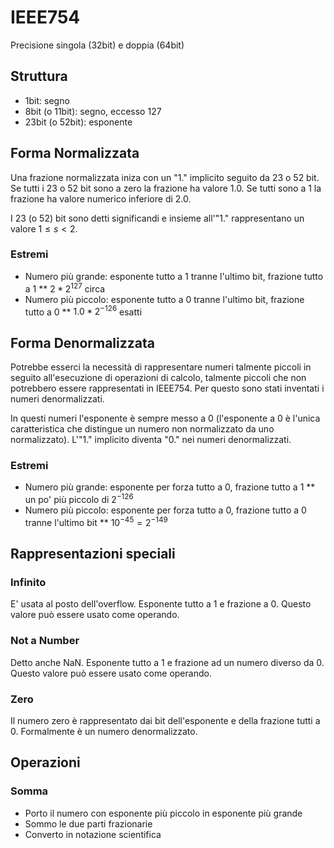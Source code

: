 # IEEE754

Precisione singola (32bit) e doppia (64bit)

## Struttura

* 1bit: segno
* 8bit (o 11bit): segno, eccesso 127
* 23bit (o 52bit): esponente

## Forma Normalizzata

Una frazione normalizzata iniza con un "1." implicito seguito da 23 o 52 bit. Se tutti i 23 o 52 bit sono a zero la frazione ha valore 1.0. Se tutti sono a 1 la frazione ha valore numerico inferiore di 2.0. 

I 23 (o 52) bit sono detti significandi e insieme all'"1." rappresentano un valore  $1 \leq s < 2$.

### Estremi

* Numero più grande: esponente tutto a 1 tranne l'ultimo bit, frazione tutto a 1
** $2 * 2^{127}$ circa
* Numero più piccolo: esponente tutto a 0 tranne l'ultimo bit, frazione tutto a 0
** $1.0 * 2^{-126}$ esatti

## Forma Denormalizzata

Potrebbe esserci la necessità di rappresentare numeri talmente piccoli in seguito all'esecuzione di operazioni di calcolo, talmente piccoli che non potrebbero essere rappresentati in IEEE754. Per questo sono stati inventati i  numeri denormalizzati. 

In questi numeri l'esponente è sempre messo a 0 (l'esponente a 0 è l'unica caratteristica che distingue un numero non normalizzato da uno normalizzato). L'"1." implicito diventa "0." nei numeri denormalizzati. 

### Estremi

* Numero più grande: esponente per forza tutto a 0, frazione tutto a 1
** un po' più piccolo di $2^{-126}$
* Numero più piccolo: esponente per forza tutto a 0, frazione tutto a 0 tranne l'ultimo bit
** $10^{-45} = 2^{-149}$

## Rappresentazioni speciali

### Infinito

E' usata al posto dell'overflow. Esponente tutto a 1 e frazione a 0. Questo valore può essere usato come operando.

### Not a Number

Detto anche NaN. Esponente tutto a 1 e frazione ad un numero diverso da 0. Questo valore può essere usato come operando.

### Zero

Il numero zero è rappresentato dai bit dell'esponente e della frazione tutti a 0. Formalmente è un numero denormalizzato.  


## Operazioni

### Somma

* Porto il numero con esponente più piccolo in esponente più grande
* Sommo le due parti frazionarie
* Converto in notazione scientifica